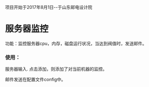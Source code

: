 项目开始于2017年8月1日--于山东邮电设计院



# 服务器监控



功能：监控服务器cpu，内存，磁盘运行状况，当达到阀值时，发送邮件。


### 使用：

服务器输入. 点击添加，则添加了对当前机器的监控。

邮件发送在配置文件config中。
